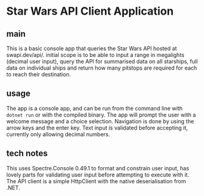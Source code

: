 ﻿# Star Wars API Client Application
## main
This is a basic console app that queries the Star Wars API hosted at swapi.dev/api/.
initial scope is to be able to input a range in megalights (decimal user input), 
query the API for summarised data on all starships, full data on individual ships 
and return how many pitstops are required for each to reach their destination. 

## usage
The app is a console app, and can be run from the command line with `dotnet run` or with the compiled binary.
The app will prompt the user with a welcome message and a choice selection. 
Navigation is done by using the arrow keys and the enter key. Text input is
validated before accepting it, currently only allowing decimal numbers.

## tech notes
This uses Spectre.Console 0.49.1 to format and constrain user input, 
has lovely parts for validating user input before attempting to execute with it.
The API client is a simple HttpClient with the native deserialisation from .NET.
